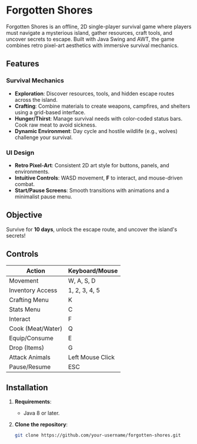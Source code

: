 # Forgotten Shores

Forgotten Shores is an offline, 2D single-player survival game where players must navigate a mysterious island, gather resources, craft tools, and uncover secrets to escape. Built with Java Swing and AWT, the game combines retro pixel-art aesthetics with immersive survival mechanics.

## Features

### Survival Mechanics
- **Exploration**: Discover resources, tools, and hidden escape routes across the island.
- **Crafting**: Combine materials to create weapons, campfires, and shelters using a grid-based interface.
- **Hunger/Thirst**: Manage survival needs with color-coded status bars. Cook raw meat to avoid sickness.
- **Dynamic Environment**: Day cycle and hostile wildlife (e.g., wolves) challenge your survival.

### UI Design
- **Retro Pixel-Art**: Consistent 2D art style for buttons, panels, and environments.
- **Intuitive Controls**: WASD movement, **F** to interact, and mouse-driven combat.
- **Start/Pause Screens**: Smooth transitions with animations and a minimalist pause menu.

## Objective
Survive for **10 days**, unlock the escape route, and uncover the island's secrets!

## Controls

| Action            | Keyboard/Mouse   |
|-------------------|------------------|
| Movement          | W, A, S, D       |
| Inventory Access  | 1, 2, 3, 4, 5    |
| Crafting Menu     | K                |
| Stats Menu        | C                |
| Interact          | F                |
| Cook (Meat/Water) | Q                |
| Equip/Consume     | E                |
| Drop (Items)      | G                |
| Attack Animals    | Left Mouse Click |
| Pause/Resume      | ESC              |

## Installation

1. **Requirements**:
   - Java 8 or later.

2. **Clone the repository**:
   ```bash
   git clone https://github.com/your-username/forgotten-shores.git
